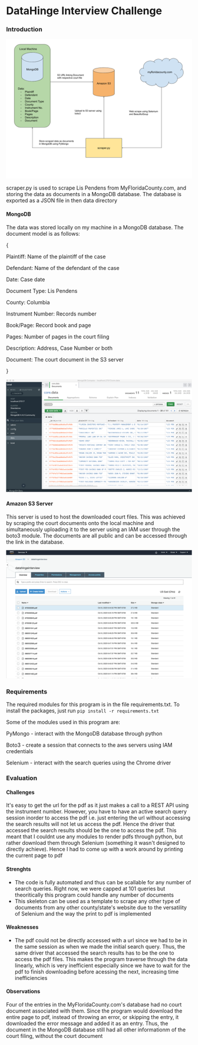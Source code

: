 # DataHinge Interview Challenge

### Introduction

![](./lib/flow.png)

scraper.py is used to scrape Lis Pendens from MyFloridaCounty.com, and storing the data as documents in a MongoDB database. The database is exported as a JSON file in then data directory

#### MongoDB

The data was stored locally on my machine in a MongoDB database. The document model is as follows:

{

Plaintiff: Name of the plaintiff of the case

Defendant: Name of the defendant of the case

Date: Case date

Document Type: Lis Pendens

County: Columbia

Instrument Number: Records number

Book/Page: Record book and page

Pages: Number of pages in the court filing

Description: Address, Case Number or both

Document: The court document in the S3 server

}

![](./lib/mongodb.png)

#### Amazon S3 Server

This server is used to host the downloaded court files. This was achieved by scraping the court documents onto the local machine and simultaneously uploading it to the server using an IAM user through the boto3 module. The documents are all public and can be accessed through the link in the database.

![](./lib/s3.png)

### Requirements

The required modules for this program is in the file requirements.txt. To install the packages, just run `pip install -r requirements.txt`

Some of the modules used in this program are:

PyMongo - interact with the MongoDB database through python

Boto3 - create a session that connects to the aws servers using IAM credentials

Selenium - interact with the search queries using the Chrome driver

### Evaluation

#### Challenges

It's easy to get the url for the pdf as it just makes a call to a REST API using the instrument number. However, you have to have an active search query session inorder to access the pdf i.e. just entering the url without accessing the search results will not let us access the pdf. Hence the driver that accessed the search results should be the one to access the pdf. This meant that I couldnt use any modules to render pdfs through python, but rather download them through Selenium (something it wasn't designed to directly achieve). Hence I had to come up with a work around by printing the current page to pdf

#### Strenghts

-   The code is fully automated and thus can be scallable for any number of search queries. Right now, we were capped at 101 queries but theoritically this program could handle any number of documents
-   This skeleton can be used as a template to scrape any other type of documents from any other county/state's website due to the versatility of Selenium and the way the print to pdf is implemented

#### Weaknesses

-   The pdf could not be directly accessed with a url since we had to be in the same session as when we made the initial search query. Thus, the same driver that accessed the search results has to be the one to access the pdf files. This makes the program traverse through the data linearly, which is very inefficient especially since we have to wait for the pdf to finish downloading before acessing the next, increasing time inefficiencies

#### Observations

Four of the entries in the MyFloridaCounty.com's database had no court document associated with them. Since the program would download the entire page to pdf, instead of throwing an error, or skipping the entry, it downloaded the error message and added it as an entry. Thus, the document in the MongoDB database still had all other informationm of the court filing, without the court document
